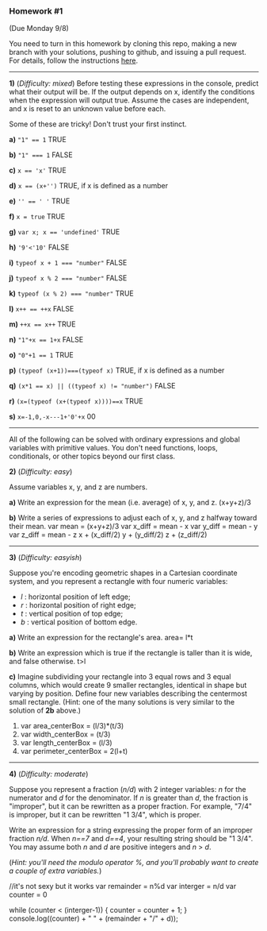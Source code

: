 
### Homework #1
(Due Monday 9/8)

You need to turn in this homework by cloning this repo, making a new branch with your solutions, pushing to github, and issuing a pull request.
For details, follow the instructions [here](http://portlandcodeschool.github.io/jse/2014/05/12/command-line-and-git-slides/#/14).

---

**1)** (_Difficulty: mixed_)
Before testing these expressions in the console, predict what their output will be.  If the output depends on x, identify the conditions when the expression will output true.  Assume the cases are independent, and x is reset to an unknown value before each.

Some of these are tricky!  Don't trust your first instinct.  


**a)** `"1" == 1` TRUE

**b)** `"1" === 1` FALSE

**c)** `x == 'x'` TRUE

**d)** `x == (x+'')` TRUE, if x is defined as a number

**e)** `'' == ' '` TRUE

**f)** `x = true` TRUE

**g)** `var x; x == 'undefined'` TRUE

**h)** `'9'<'10'` FALSE

**i)** `typeof x + 1 === "number"` FALSE

**j)** `typeof x % 2 === "number"` FALSE

**k)** `typeof (x % 2) === "number"` TRUE

**l)** `x++ == ++x` FALSE

**m)** `++x == x++` TRUE

**n)** `"1"+x == 1+x` FALSE

**o)** `"0"+1 == 1` TRUE

**p)** `(typeof (x+1))===(typeof x)` TRUE, if x is defined as a number

**q)** `(x*1 == x) || ((typeof x) != "number")` FALSE

**r)** `(x=(typeof (x+(typeof x))))==x` TRUE

**s)** `x=-1,0,-x---1+'0'+x` 00

---

All of the following can be solved with ordinary expressions and global variables with primitive values.  You don't need functions, loops, conditionals, or other topics beyond our first class.

 **2)** (_Difficulty: easy_)

Assume variables x, y, and z are numbers.

**a)**
Write an expression for the mean (i.e. average) of x, y, and z.
(x+y+z)/3

**b)**
Write a series of expressions to adjust each of x, y, and z
halfway toward their mean.
var mean = (x+y+z)/3
var x_diff = mean - x
var y_diff = mean - y
var z_diff = mean - z
x + (x_diff/2)
y + (y_diff/2)
z + (z_diff/2)

---

**3)** (_Difficulty: easyish_)

Suppose you're encoding geometric shapes in a Cartesian coordinate system, and you represent a rectangle with four numeric variables:

- _l_ : horizontal position of left edge;
- _r_ : horizontal position of right edge;
- _t_ : vertical position of top edge;
- _b_ : vertical position of bottom edge.

**a)**
Write an expression for the rectangle's area.
area= l*t

**b)**
Write an expression which is true if the rectangle is taller than it is wide, and false otherwise.
t>l

**c)**
Imagine subdividing your rectangle into 3 equal rows and 3 equal columns, which would create 9 smaller rectangles, identical in shape but varying by position.
Define four new variables describing the centermost small rectangle.
(Hint: one of the many solutions is very similar to the solution of **2b** above.)
1) var area_centerBox = (l/3)*(t/3)
2) var width_centerBox = (t/3)
3) var length_centerBox = (l/3)
4) var perimeter_centerBox = 2(l+t)

---

**4)** (_Difficulty: moderate_)

Suppose you represent a fraction (_n/d_) with 2 integer variables: _n_ for the numerator and _d_ for the denominator.
If _n_ is greater than _d_, the fraction is "improper", but it can be rewritten as a proper fraction.  For example, "7/4" is improper, but it can be rewritten "1 3/4", which is proper.

Write an expression for a string expressing the proper form of an improper fraction _n/d_.  When _n==7_ and _d==4_, your resulting string should be "1 3/4".  You may assume both _n_ and _d_ are positive integers and _n_ > _d_.

(_Hint: you'll need the modulo operator _%_, and you'll probably want to create a couple of extra variables._)

//it's not sexy but it works
var remainder = n%d
var interger = n/d
var counter = 0

while (counter < (interger-1)) {
counter = counter + 1;
}
console.log((counter) + " " + (remainder + "/" + d));


